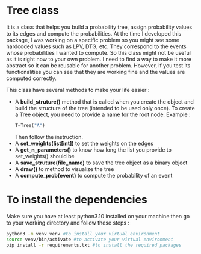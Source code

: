# Tree class
It is a class that helps you build a probability tree, assign probability values to its edges and compute the probabilities.
At the time I developed this package, I was working on a specific problem so you might see some hardcoded values such as LPV, DTG, etc.
They correspond to the events whose probabilities I wanted to compute. So this class might not be useful as it is right now to your own problem.
I need to find a way to make it more abstract so it can be reusable for another problem. However, if you test its functionalities you can see that they are working fine and the values are computed correctly.

This class have several methods to make your life easier :
- A **build_struture()** method that is called when you create the object and build the structure of the tree (intended to be used only once). To create a Tree object, you need to provide a name for the root node. Example :
  ```python
  T=Tree("A")
  ```
  Then follow the instruction.
- A **set_weights(list[int])** to set the weights on the edges
- A **get_n_parameters()** to know how long the list you provide to set_weights() should be
- A **save_struture(file_name)** to save the tree object as a binary object
- A **draw()** to method to visualize the tree
- A **compute_prob(event)** to compute the probability of an event   

# To install the dependencies

Make sure you have at least python3.10 installed on your machine then go to your working directory and follow these steps :

```bash
python3 -m venv venv #to install your virtual environment
source venv/bin/activate #to activate your virtual environment
pip install -r requirements.txt #to install the required packages
```
